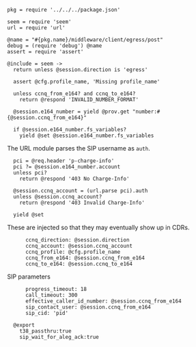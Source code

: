     pkg = require '../../../package.json'

    seem = require 'seem'
    url = require 'url'

    @name = "#{pkg.name}/middleware/client/egress/post"
    debug = (require 'debug') @name
    assert = require 'assert'

    @include = seem ->
      return unless @session.direction is 'egress'

      assert @cfg.profile_name, 'Missing profile_name'

      unless ccnq_from_e164? and ccnq_to_e164?
        return @respond 'INVALID_NUMBER_FORMAT'

      @session.e164_number = yield @prov.get "number:#{@session.ccnq_from_e164}"

      if @session.e164_number.fs_variables?
        yield @set @session.e164_number.fs_variables

The URL module parses the SIP username as `auth`.

      pci = @req.header 'p-charge-info'
      pci ?= @session.e164_number.account
      unless pci?
        return @respond '403 No Charge-Info'

      @session.ccnq_account = (url.parse pci).auth
      unless @session.ccnq_account?
        return @respond '403 Invalid Charge-Info'

      yield @set

These are injected so that they may eventually show up in CDRs.

          ccnq_direction: @session.direction
          ccnq_account: @session.ccnq_account
          ccnq_profile: @cfg.profile_name
          ccnq_from_e164: @session.ccnq_from_e164
          ccnq_to_e164: @session.ccnq_to_e164

SIP parameters

          progress_timeout: 18
          call_timeout: 300
          effective_caller_id_number: @session.ccnq_from_e164
          sip_contact_user: @session.ccnq_from_e164
          sip_cid: 'pid'

      @export
        t38_passthru:true
        sip_wait_for_aleg_ack:true
